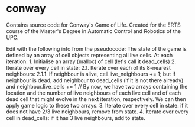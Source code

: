 # conway
Contains source code for Conway's Game of Life.
Created for the ERTS course of the Master's Degree in Automatic Control and Robotics of the UPC.

Edit with the following info from the pseudocode:
The state of the game is defined by an array of cell objects representing all live cells.
At each iteration:
    1. Initialise an array (malloc) of cell (let's call it dead_cells) 
    2. Iterate over every cell in state:
        2.1. Iterate over each of its 8-nearest neighbours:
            2.1.1. If neighbour is alive, cell.live_neighbours += 1; but if neighbour is dead, add neighbour to dead_cells (if it is not there already) and neighbour.live_cells += 1
    // By now, we have two arrays containing the location and the number of live neighbours of each live cell and of each dead cell that might evolve in the next iteration, respectively. We can then apply game logic to these two arrays.
    3. Iterate over every cell in state: if it does not have 2/3 live neighbours, remove from state.
    4. Iterate over every cell in dead_cells: if it has 3 live neighbours, add to state.

